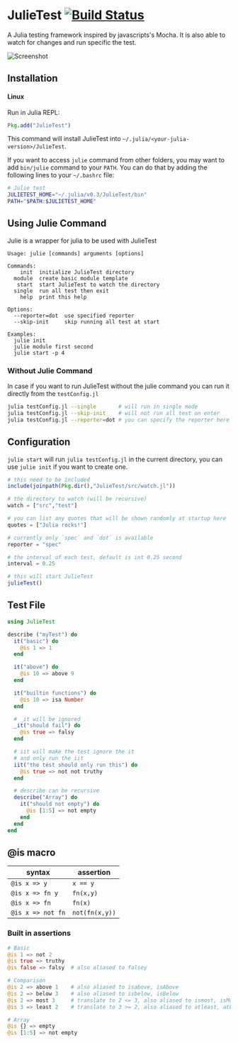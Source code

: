 # JulieTest [![Build Status](https://travis-ci.org/arypurnomoz/JulieTest.jl.svg?branch=master)](https://travis-ci.org/arypurnomoz/JulieTest.jl)

A Julia testing framework inspired by javascripts's Mocha. It is also able to watch for changes and run specific the test.

![Screenshot](https://github.com/arypurnomoz/JulieTest.jl/raw/master/res/screenshot.png)

## Installation

#### Linux

Run in Julia REPL:

```julia
Pkg.add("JulieTest")
```

This command will install JulieTest into ```~/.julia/<your-julia-version>/JulieTest```.

If you want to access ```julie``` command from other folders, you may want to add ```bin/julie``` command to your ```PATH```. You can do that by adding the following lines to your ```~/.bashrc``` file:

```bash
# Julie test
JULIETEST_HOME="~/.julia/v0.3/JulieTest/bin"
PATH="$PATH:$JULIETEST_HOME"
```

## Using Julie Command

Julie is a wrapper for julia to be used with JulieTest
```
Usage: julie [commands] arguments [options]

Commands:
    init  initialize JulieTest directory
  module  create basic module template
   start  start JulieTest to watch the directory
  single  run all test then exit
    help  print this help

Options:
  --reporter=dot  use specified reporter
  --skip-init     skip running all test at start

Examples:
  julie init
  julie module first second
  julie start -p 4
```

### Without Julie Command

In case if you want to run JulieTest without the julie command you can run it directly from the `testConfig.jl`
```sh
julia testConfig.jl --single       # will run in single mode
julia testConfig.jl --skip-init    # will not run all test on enter
julia testConfig.jl --reporter=dot # you can specify the reporter here
```

## Configuration

`julie start` will run `julia testConfig.jl` in the current directory, you can use `julie init` if you want to create one.
```jl
# this need to be included
include(joinpath(Pkg.dir(),"JulieTest/src/watch.jl"))

# the directory to watch (will be recursive)
watch = ["src","test"]

# you can list any quotes that will be shown randomly at startup here
quotes = ["Julia rocks!"]

# currently only `spec` and `dot` is available
reporter = "spec"

# the interval of each test, default is int 0.25 second
interval = 0.25

# this will start JulieTest
julieTest()
```

## Test File

```jl
using JulieTest

describe ("myTest") do
  it("basic") do
    @is 1 => 1
  end

  it("above") do
    @is 10 => above 9
  end

  it("builtin functions") do
    @is 10 => isa Number
  end

  # _it will be ignored
  _it("should fail") do
    @is true => falsy
  end

  # iit will make the test ignore the it
  # and only run the iit
  iit("the test should only run this") do
    @is true => not not truthy
  end

  # describe can be recursive
  describe("Array") do
    it("should not empty") do
      @is [1:5] => not empty
    end
  end
end
```

## @is macro
| syntax            | assertion      |
|-------------------|----------------|
| `@is x => y`      | `x == y`       |
| `@is x => fn y`   | `fn(x,y)`      |
| `@is x => fn`     | `fn(x)`        |
| `@is x => not fn` | `not(fn(x,y))` |

### Built in assertions
```jl
# Basic
@is 1 => not 2
@is true => truthy
@is false => falsy  # also aliased to falsey

# Comparison
@is 2 => above 1    # also aliased to isabove, isAbove
@is 2 => below 3    # also aliased to isbelow, isBelow
@is 2 => most 3     # translate to 2 <= 3, also aliased to ismost, isMost
@is 3 => least 2    # translate to 3 >= 2, also aliased to atleast, atLeast

# Array
@is {} => empty
@is [1:5] => not empty
```

